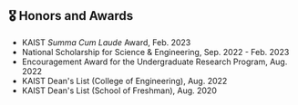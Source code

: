 ## 🎖 Honors and Awards
- KAIST *Summa Cum Laude* Award, Feb. 2023
- National Scholarship for Science & Engineering, Sep. 2022 - Feb. 2023
- Encouragement Award for the Undergraduate Research Program, Aug. 2022
- KAIST Dean's List (College of Engineering), Aug. 2022
- KAIST Dean's List (School of Freshman), Aug. 2020